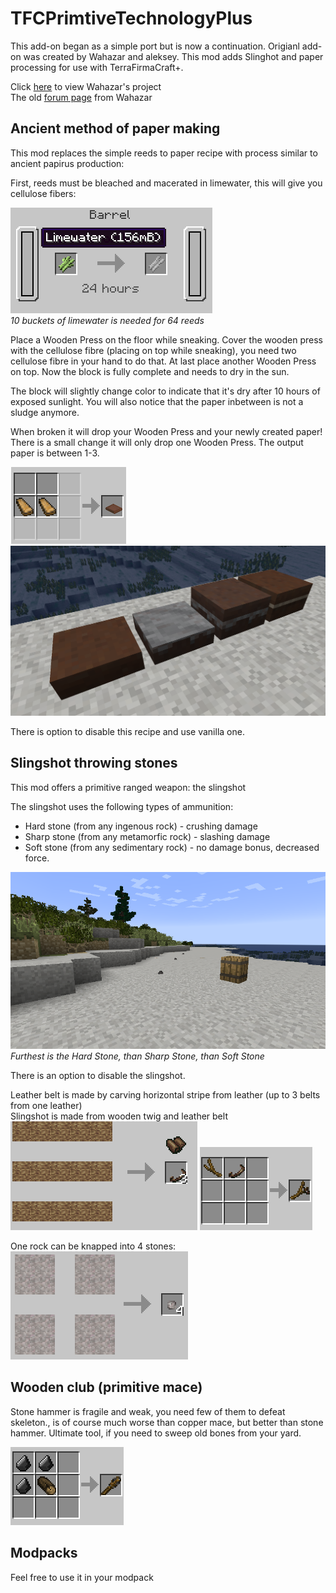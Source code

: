 # TFCPrimtiveTechnologyPlus
This add-on began as a simple port but is now a continuation. Origianl add-on was created by Wahazar and aleksey. This mod adds Slinghot and paper processing for use with TerraFirmaCraft+. 


Click [here](https://github.com/Wahazar/TFCPrimitiveTech) to view Wahazar's project  
The old [forum page](https://terrafirmacraft.com/f/topic/9902-primitive-technology-tfc-add-on-mod/) from Wahazar

## Ancient method of paper making

This mod replaces the simple reeds to paper recipe with process similar to ancient papirus production:

First, reeds must be bleached and macerated in limewater, this will give you cellulose fibers:

![](https://raw.githubusercontent.com/lfaoanl/TFCPrimitiveTechPlus/main/images/recipe-cellulose.png)  
*10 buckets of limewater is needed for 64 reeds*

Place a Wooden Press on the floor while sneaking. Cover the wooden press with the cellulose fibre (placing on top while sneaking), you need two cellulose fibre in your hand to do that. At last place another Wooden Press on top. Now the block is fully complete and needs to dry in the sun.  

The block will slightly change color to indicate that it's dry after 10 hours of exposed sunlight.
You will also notice that the paper inbetween is not a sludge anymore.

When broken it will drop your Wooden Press and your newly created paper! There is a small change it will only drop one Wooden Press. The output paper is between 1-3.


![](https://raw.githubusercontent.com/lfaoanl/TFCPrimitiveTechPlus/main/images/recipe-woodenpress.png)  
![](https://raw.githubusercontent.com/lfaoanl/TFCPrimitiveTechPlus/main/images/woodenpress.png)

There is option to disable this recipe and use vanilla one.



## Slingshot throwing stones

This mod offers a primitive ranged weapon: the slingshot

The slingshot uses the following types of ammunition:
* Hard stone (from any ingenous rock) - crushing damage
* Sharp stone (from any metamorfic rock) - slashing damage
* Soft stone (from any sedimentary rock) - no damage bonus, decreased force.

![](https://raw.githubusercontent.com/lfaoanl/TFCPrimitiveTechPlus/main/images/slingshot-distance.png)  
*Furthest is the Hard Stone, than Sharp Stone, than Soft Stone*

There is an option to disable the slingshot.

Leather belt is made by carving horizontal stripe from leather (up to 3 belts from one leather)  
Slingshot is made from wooden twig and leather belt  
![](https://raw.githubusercontent.com/lfaoanl/TFCPrimitiveTechPlus/main/images/recipe-belt.png)
![](https://raw.githubusercontent.com/lfaoanl/TFCPrimitiveTechPlus/main/images/recipe-slingshot.png)


One rock can be knapped into 4 stones:  
![](https://raw.githubusercontent.com/lfaoanl/TFCPrimitiveTechPlus/main/images/recipe-stone.png)


## Wooden club (primitive mace)

Stone hammer is fragile and weak, you need few of them to defeat skeleton.,
is of course much worse than copper mace, but better than stone hammer.
Ultimate tool, if you need to sweep old bones from your yard.

![](https://raw.githubusercontent.com/lfaoanl/TFCPrimitiveTechPlus/main/images/recipe-woodenclub.png)

## Modpacks
Feel free to use it in your modpack
